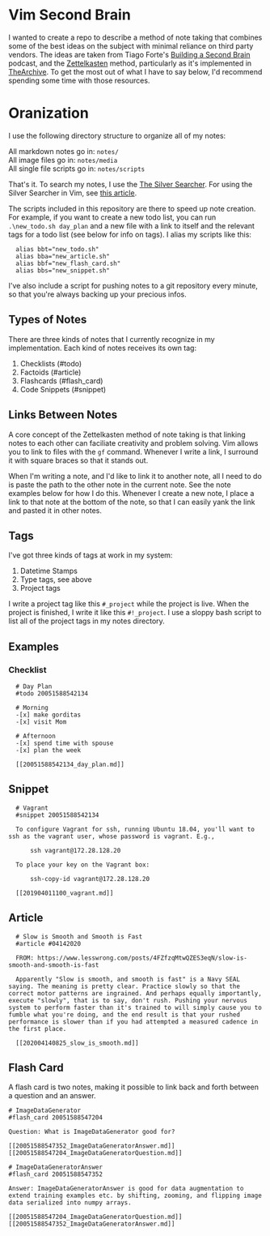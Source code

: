 # Vim Second Brain  

I wanted to create a repo to describe a method of note taking that combines some of the best ideas on the subject 
with minimal reliance on third party vendors. The ideas are taken from Tiago Forte's [Building a Second Brain](https://fortelabs.co/blog/basbpodcast/) 
podcast, and the [Zettelkasten](https://zettelkasten.de) method, particularly as it's implemented in [TheArchive](https://zettelkasten.de/the-archive/).
To get the most out of what I have to say below, I'd recommend spending some time with those resources.  

# Oranization 

I use the following directory structure to organize all of my notes:  

All markdown notes go in: `notes/`  
All image files go in: `notes/media`  
All single file scripts go in: `notes/scripts`  

That's it. To search my notes, I use the [The Silver Searcher](https://github.com/ggreer/the_silver_searcher). For using the Silver Searcher in Vim, see [this article](https://thoughtbot.com/blog/faster-grepping-in-vim).  

The scripts included in this repository are there to speed up note creation. For example, if you want to create a new todo list, you can run `.\new_todo.sh day_plan` and a new file with a link to itself and the
relevant tags for a todo list (see below for info on tags). I alias my scripts like this:  

```
  alias bbt="new_todo.sh"
  alias bba="new_article.sh"
  alias bbf="new_flash_card.sh"
  alias bbs="new_snippet.sh"
```

I've also include a script for pushing notes to a git repository every minute, so that you're always backing up your precious infos.  

## Types of Notes  
There are three kinds of notes that I currently 
recognize in my implementation. Each kind of notes receives its own tag:

1. Checklists (#todo)
2. Factoids (#article)
3. Flashcards (#flash_card)
4. Code Snippets (#snippet)

## Links Between Notes  
A core concept of the Zettelkasten method of note taking is that linking notes to each other can faciliate creativity and problem solving. Vim allows you to link to files with the `gf` command. Whenever I write a link, I surround it with square braces so that it stands out.  

When I'm writing a note, and I'd like to link it to another note, all I need to do is paste the path to the other note in the current note. See the note examples below for how I do this. Whenever I create a new note, I place a link to that note at the bottom of the note, so that I can easily yank the link and pasted it in other notes. 


## Tags  
I've got three kinds of tags at work in my system:  
1. Datetime Stamps  
2. Type tags, see above  
3. Project tags  

I write a project tag like this `#_project` while the project is live. When the project is finished, I write it like this `#!_project`. I use a sloppy bash script to list all of the project tags in my notes 
directory.

## Examples  

### Checklist  

```
  # Day Plan  
  #todo 20051588542134  

  # Morning  
  -[x] make gorditas  
  -[x] visit Mom  

  # Afternoon
  -[x] spend time with spouse  
  -[x] plan the week  

  [[20051588542134_day_plan.md]]
```

## Snippet  
```
  # Vagrant  
  #snippet 20051588542134  

  To configure Vagrant for ssh, running Ubuntu 18.04, you'll want to ssh as the vagrant user, whose password is vagrant. E.g.,

      ssh vagrant@172.28.128.20
   
  To place your key on the Vagrant box:

      ssh-copy-id vagrant@172.28.128.20

  [[201904011100_vagrant.md]]
```

## Article  
```
  # Slow is Smooth and Smooth is Fast  
  #article #04142020  

  FROM: https://www.lesswrong.com/posts/4FZfzqMtwQZES3eqN/slow-is-smooth-and-smooth-is-fast  

  Apparently "Slow is smooth, and smooth is fast" is a Navy SEAL saying. The meaning is pretty clear. Practice slowly so that the correct motor patterns are ingrained. And perhaps equally importantly, execute "slowly", that is to say, don't rush. Pushing your nervous system to perform faster than it's trained to will simply cause you to fumble what you're doing, and the end result is that your rushed performance is slower than if you had attempted a measured cadence in the first place.  

  [[202004140825_slow_is_smooth.md]]
```

## Flash Card  
A flash card is two notes, making it possible to link back and forth between a question and an answer.  

```
# ImageDataGenerator
#flash_card 20051588547204

Question: What is ImageDataGenerator good for?

[[20051588547352_ImageDataGeneratorAnswer.md]]
[[20051588547204_ImageDataGeneratorQuestion.md]]

```

```
# ImageDataGeneratorAnswer
#flash_card 20051588547352

Answer: ImageDataGeneratorAnswer is good for data augmentation to extend training examples etc. by shifting, zooming, and flipping image
data serialized into numpy arrays.

[[20051588547204_ImageDataGeneratorQuestion.md]]
[[20051588547352_ImageDataGeneratorAnswer.md]]
```
